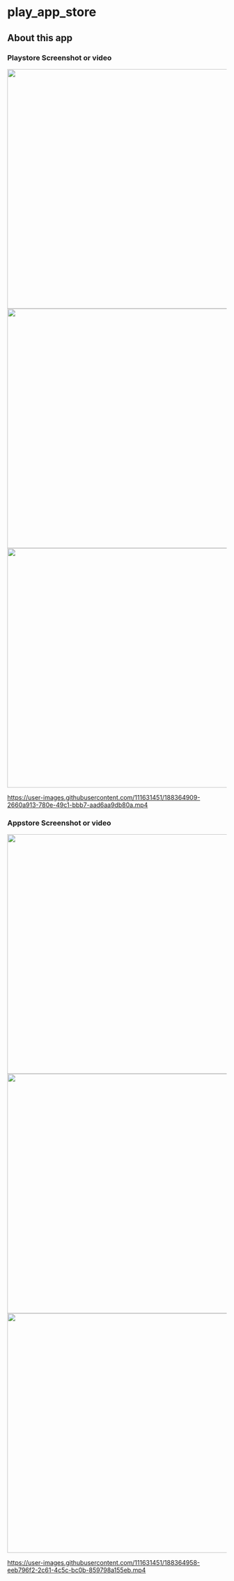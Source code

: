 # play_app_store

## About this app

### Playstore Screenshot or video 
<img src="https://user-images.githubusercontent.com/111631451/190562360-b06f3658-285d-4f9c-a02b-e64d6d39a6d4.png" style="height:550px"/>
<img src="https://user-images.githubusercontent.com/111631451/190562437-b5a2924f-7640-4e03-b494-be088071c9ad.png" style="height:550px"/>
<img src="https://user-images.githubusercontent.com/111631451/190562489-7cb81a5e-1c1d-4755-8852-0e03082fbc0d.png" style="height:550px"/>

https://user-images.githubusercontent.com/111631451/188364909-2660a913-780e-49c1-bbb7-aad6aa9db80a.mp4

### Appstore Screenshot or video 
<img src="https://user-images.githubusercontent.com/111631451/190561374-dead9d0b-7717-45d5-8bed-2bc56ec36111.png" style="height:550px"/>
<img src="https://user-images.githubusercontent.com/111631451/190562229-f1485e4e-e000-43e1-b519-7ac4249e0ec6.png" style="height:550px"/>
<img src="https://user-images.githubusercontent.com/111631451/190561517-aa92c049-e7a2-4cef-9047-4b84ea8155aa.png" style="height:550px"/>

https://user-images.githubusercontent.com/111631451/188364958-eeb796f2-2c61-4c5c-bc0b-859798a155eb.mp4
